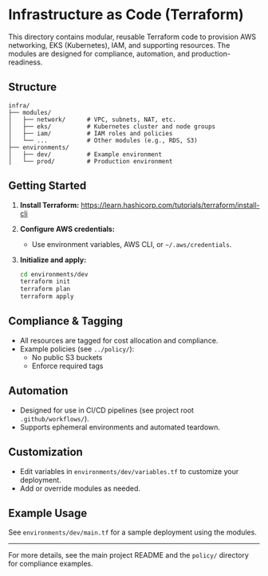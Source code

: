 # Infrastructure as Code (Terraform)

This directory contains modular, reusable Terraform code to provision AWS networking, EKS (Kubernetes), IAM, and supporting resources. The modules are designed for compliance, automation, and production-readiness.

## Structure
```
infra/
├── modules/
│   ├── network/      # VPC, subnets, NAT, etc.
│   ├── eks/          # Kubernetes cluster and node groups
│   ├── iam/          # IAM roles and policies
│   └── ...           # Other modules (e.g., RDS, S3)
├── environments/
│   ├── dev/          # Example environment
│   └── prod/         # Production environment
```

## Getting Started

1. **Install Terraform:**
   https://learn.hashicorp.com/tutorials/terraform/install-cli

2. **Configure AWS credentials:**
   - Use environment variables, AWS CLI, or `~/.aws/credentials`.

3. **Initialize and apply:**
   ```bash
   cd environments/dev
   terraform init
   terraform plan
   terraform apply
   ```

## Compliance & Tagging
- All resources are tagged for cost allocation and compliance.
- Example policies (see `../policy/`):
  - No public S3 buckets
  - Enforce required tags

## Automation
- Designed for use in CI/CD pipelines (see project root `.github/workflows/`).
- Supports ephemeral environments and automated teardown.

## Customization
- Edit variables in `environments/dev/variables.tf` to customize your deployment.
- Add or override modules as needed.

## Example Usage
See `environments/dev/main.tf` for a sample deployment using the modules.

---

For more details, see the main project README and the `policy/` directory for compliance examples.
